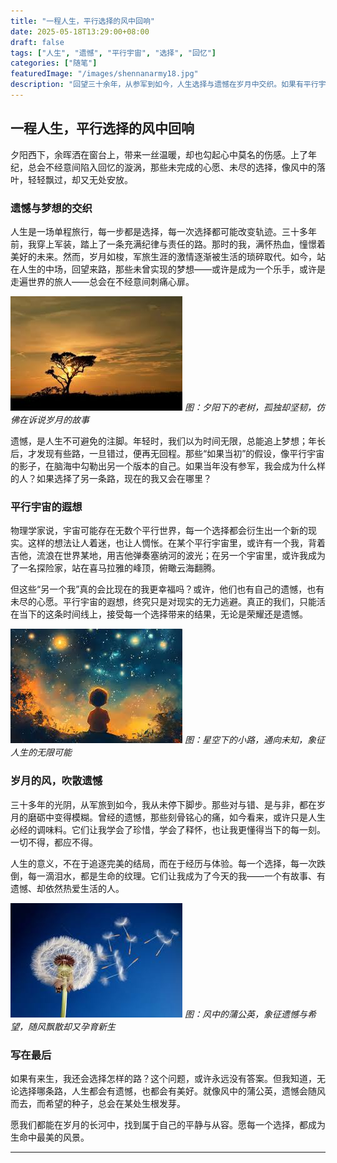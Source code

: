 ```yaml
---
title: "一程人生，平行选择的风中回响"
date: 2025-05-18T13:29:00+08:00
draft: false
tags: ["人生", "遗憾", "平行宇宙", "选择", "回忆"]
categories: ["随笔"]
featuredImage: "/images/shennanarmy18.jpg"
description: "回望三十余年，从参军到如今，人生选择与遗憾在岁月中交织。如果有平行宇宙，另一个我又会如何？"
---
```


## 一程人生，平行选择的风中回响

夕阳西下，余晖洒在窗台上，带来一丝温暖，却也勾起心中莫名的伤感。上了年纪，总会不经意间陷入回忆的漩涡，那些未完成的心愿、未尽的选择，像风中的落叶，轻轻飘过，却又无处安放。

### 遗憾与梦想的交织

人生是一场单程旅行，每一步都是选择，每一次选择都可能改变轨迹。三十多年前，我穿上军装，踏上了一条充满纪律与责任的路。那时的我，满怀热血，憧憬着美好的未来。然而，岁月如梭，军旅生涯的激情逐渐被生活的琐碎取代。如今，站在人生的中场，回望来路，那些未曾实现的梦想——或许是成为一个乐手，或许是走遍世界的旅人——总会在不经意间刺痛心扉。

![落日下的老树](/images/old-tree-sunset.jpg)
*图：夕阳下的老树，孤独却坚韧，仿佛在诉说岁月的故事*

遗憾，是人生不可避免的注脚。年轻时，我们以为时间无限，总能追上梦想；年长后，才发现有些路，一旦错过，便再无回程。那些“如果当初”的假设，像平行宇宙的影子，在脑海中勾勒出另一个版本的自己。如果当年没有参军，我会成为什么样的人？如果选择了另一条路，现在的我又会在哪里？

### 平行宇宙的遐想

物理学家说，宇宙可能存在无数个平行世界，每一个选择都会衍生出一个新的现实。这样的想法让人着迷，也让人惆怅。在某个平行宇宙里，或许有一个我，背着吉他，流浪在世界某地，用吉他弹奏塞纳河的波光；在另一个宇宙里，或许我成为了一名探险家，站在喜马拉雅的峰顶，俯瞰云海翻腾。

但这些“另一个我”真的会比现在的我更幸福吗？或许，他们也有自己的遗憾，也有未尽的心愿。平行宇宙的遐想，终究只是对现实的无力逃避。真正的我们，只能活在当下的这条时间线上，接受每一个选择带来的结果，无论是荣耀还是遗憾。

![星空下的路](/images/starry-path.jpg)
*图：星空下的小路，通向未知，象征人生的无限可能*

### 岁月的风，吹散遗憾

三十多年的光阴，从军旅到如今，我从未停下脚步。那些对与错、是与非，都在岁月的磨砺中变得模糊。曾经的遗憾，那些刻骨铭心的痛，如今看来，或许只是人生必经的调味料。它们让我学会了珍惜，学会了释怀，也让我更懂得当下的每一刻。一切不得，都应不得。

人生的意义，不在于追逐完美的结局，而在于经历与体验。每一个选择，每一次跌倒，每一滴泪水，都是生命的纹理。它们让我成为了今天的我——一个有故事、有遗憾、却依然热爱生活的人。

![风中的蒲公英](/images/dandelion-wind.jpg)
*图：风中的蒲公英，象征遗憾与希望，随风飘散却又孕育新生*

### 写在最后

如果有来生，我还会选择怎样的路？这个问题，或许永远没有答案。但我知道，无论选择哪条路，人生都会有遗憾，也都会有美好。就像风中的蒲公英，遗憾会随风而去，而希望的种子，总会在某处生根发芽。

愿我们都能在岁月的长河中，找到属于自己的平静与从容。愿每一个选择，都成为生命中最美的风景。

---
